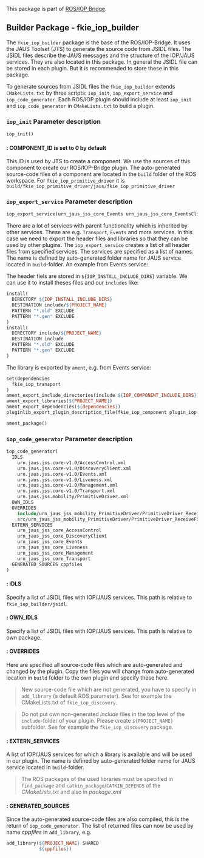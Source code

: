 This package is part of [ROS/IOP Bridge](https://github.com/fkie/iop_core/blob/master/README.md).


## Builder Package - fkie_iop_builder

The `fkie_iop_builder` package is the base of the ROS/IOP-Bridge. It uses the JAUS Toolset (JTS) to generate the source code from JSIDL files. The JSIDL files describe the JAUS messages and the structure of the IOP/JAUS services. They are also located in this package. In general the JSIDL file can be stored in each plugin. But it is recommended to store these in this package.

To generate sources from JSIDL files the `fkie_iop_builder` extends `CMakeLists.txt` by three scripts: `iop_init`, `iop_export_service` and `iop_code_generator`. Each ROS/IOP plugin should include at least `iop_init` and `iop_code_generator` in `CMakeLists.txt` to build a plugin.


### `iop_init` Parameter description
```makefile
iop_init()
```

####  : COMPONENT_ID is set to 0 by default
This ID is used by JTS to create a component. We use the sources of this component to create our ROS/IOP-Bridge plugin. The auto-generated source-code files of a component are located in the `build` folder of the ROS workspace. For `fkie_iop_primitive_driver` it is `build/fkie_iop_primitive_driver/jaus/fkie_iop_primitive_driver`


### `iop_export_service` Parameter description
```makefile
iop_export_service(urn_jaus_jss_core_Events urn_jaus_jss_core_EventsClient)
```
There are a lot of services with parent functionality which is inherited by other services. These are e.g. `Transport`, `Events` and more services. In this case we need to export the header files and libraries so that they can be used by other plugins. The `iop_export_service` creates a list of all header files from specified services. The services are specified as a list of names. The name is defined by auto-generated folder name for JAUS service located in `build`-folder. An example from Events service:

The header fiels are stored in `${IOP_INSTALL_INCLUDE_DIRS}` variable. We can use it to install theses files and our `includes` like:
```makefile
install(
  DIRECTORY ${IOP_INSTALL_INCLUDE_DIRS}
  DESTINATION include/${PROJECT_NAME}
  PATTERN "*.old" EXCLUDE
  PATTERN "*.gen" EXCLUDE
)
install(
  DIRECTORY include/${PROJECT_NAME}
  DESTINATION include
  PATTERN "*.old" EXCLUDE
  PATTERN "*.gen" EXCLUDE
)
```

The library is exported by `ament`, e.g. from Events service:
```makefile
set(dependencies
  fkie_iop_transport
)
ament_export_include_directories(include ${IOP_COMPONENT_INCLUDE_DIRS})
ament_export_libraries(${PROJECT_NAME})
ament_export_dependencies(${dependencies})
pluginlib_export_plugin_description_file(fkie_iop_component plugin_iop.xml)

ament_package()
```



### `iop_code_generator` Parameter description

```makefile
iop_code_generator(
  IDLS
    urn.jaus.jss.core-v1.0/AccessControl.xml
    urn.jaus.jss.core-v1.0/DiscoveryClient.xml
    urn.jaus.jss.core-v1.0/Events.xml
    urn.jaus.jss.core-v1.0/Liveness.xml
    urn.jaus.jss.core-v1.0/Management.xml
    urn.jaus.jss.core-v1.0/Transport.xml
    urn.jaus.jss.mobility/PrimitiveDriver.xml
  OWN_IDLS
  OVERRIDES
    include/urn_jaus_jss_mobility_PrimitiveDriver/PrimitiveDriver_ReceiveFSM.h
    src/urn_jaus_jss_mobility_PrimitiveDriver/PrimitiveDriver_ReceiveFSM.cpp
  EXTERN_SERVICES
    urn_jaus_jss_core_AccessControl
    urn_jaus_jss_core_DiscoveryClient
    urn_jaus_jss_core_Events
    urn_jaus_jss_core_Liveness
    urn_jaus_jss_core_Management
    urn_jaus_jss_core_Transport
  GENERATED_SOURCES cppfiles
)
```


#### : IDLS
Specify a list of JSIDL files with IOP/JAUS services. This path is relative to `fkie_iop_builder/jsidl`.


#### : OWN_IDLS
Specify a list of JSIDL files with IOP/JAUS services. This path is relative to own package.


#### : OVERRIDES
Here are specified all source-code files which are auto-generated and changed by the plugin. Copy the files you will change from auto-generated location in `build` folder to the own plugin and specify these here.
>New source-code file which are not generated, you have to specify in `add_library` (a default ROS parameter). See for example the CMakeLists.txt of `fkie_iop_discovery`.

>Do not put own non-generated *include* files in the top level of the `include`-folder of your plugin. Please create `${PROJECT_NAME}` subfolder. See for example the `fkie_iop_discovery` package.


#### : EXTERN_SERVICES
A list of IOP/JAUS services for which a library is available and will be used in our plugin. The name is defined by auto-generated folder name for JAUS service located in `build`-folder.

>The ROS packages of the used libraries must be specified in `find_package` and `catkin_package`/`CATKIN_DEPENDS` of the *CMakeLists.txt* and also in *package.xml*


#### : GENERATED_SOURCES
Since the auto-generated source-code files are also compiled, this is the return of `iop_code_generator`. The list of returned files can now be used by name *cppfiles* in `add_library`, e.g.
```makefile
add_library(${PROJECT_NAME} SHARED
            ${cppfiles})
```
